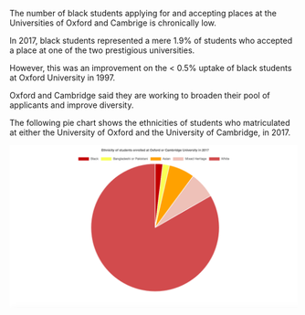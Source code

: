 The number of black students applying for and accepting places at the Universities of Oxford and Cambrige is chronically low.

In 2017, black students represented a mere 1.9% of students who accepted a place at one of the two prestigious universities.

However, this was an improvement on the < 0.5% uptake of black students at Oxford University in 1997.

Oxford and Cambridge said they are working to broaden their pool of applicants and improve diversity.

The following pie chart shows the ethnicities of students who matriculated at either the University of Oxford and the University of Cambridge, in 2017.

![oxbridge](oxbridge.png)